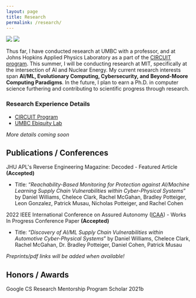 ```yaml
---
layout: page
title: Research
permalink: /research/
---
```


![](https://i.imgur.com/SYzq2mV.png)
![](https://i.imgur.com/T50fXIy.png)


Thus far, I have conducted research at UMBC with a professor, and at Johns Hopkins Applied Physics Laboratory as a part of the [CIRCUIT program](https://www.jhuapl.edu/circuit/). This summer, I will be conducting research at MIT, specifically at the intersection of AI and Nuclear Energy. My current research interests span **AI/ML, Evolutionary Computing, Cybersecurity, and Beyond-Moore Computing Paradigms**. In the future, I plan to earn a Ph.D. in computer science furthering and contributing to scientific progress through research. 

### Research Experience Details
* [CIRCUIT Program](circuit) 
* [UMBC Ebiquity Lab](nsa-onramp)

*More details coming soon*



## Publications / Conferences

JHU APL's Reverse Engineering Magazine: Decoded - Featured Article **(Accepted)**
* Title: “*Reachability-Based Monitoring for Protection against AI/Machine Learning Supply Chain Vulnerabilities within Cyber-Physical Systems*” by Daniel Williams, Chelece Clark, Rachel McGahan, Bradley Potteiger, Leon Gonzalez, Patrick Musau, Nicholas Potteiger, and Rachel Cohen


2022 IEEE International Conference on Assured Autonomy ([ICAA](https://iaa.jhu.edu/icaa/)) - Works In Progress Conference Paper **(Accepted)**
* Title: “*Discovery of AI/ML Supply Chain Vulnerabilities within Automotive Cyber-Physical Systems*” by Daniel Williams, Chelece Clark, Rachel McGahan, Dr. Bradley Potteiger, Daniel Cohen, Patrick Musau

*Preprints/pdf links will be added when available!*

## Honors / Awards
Google CS Research Mentorship Program Scholar 2021b
